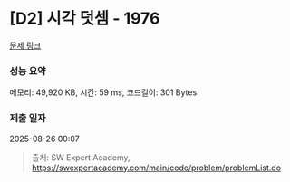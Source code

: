 # [D2] 시각 덧셈 - 1976 

[문제 링크](https://swexpertacademy.com/main/code/problem/problemDetail.do?contestProbId=AV5PttaaAZIDFAUq) 

### 성능 요약

메모리: 49,920 KB, 시간: 59 ms, 코드길이: 301 Bytes

### 제출 일자

2025-08-26 00:07



> 출처: SW Expert Academy, https://swexpertacademy.com/main/code/problem/problemList.do